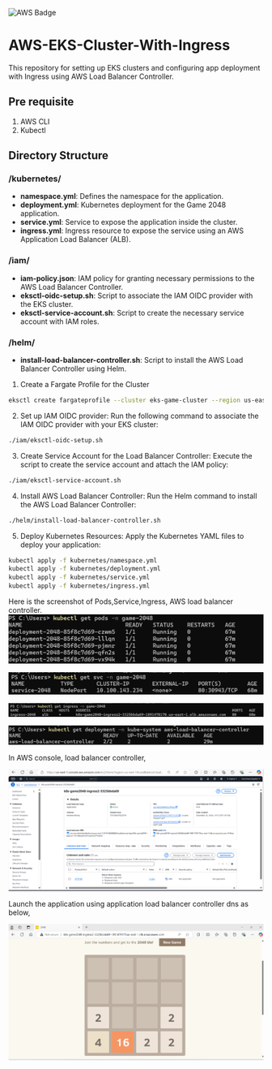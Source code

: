 ![AWS Badge](https://img.shields.io/badge/AWS-Project-blue)

# AWS-EKS-Cluster-With-Ingress

This repository for setting up EKS clusters and configuring app deployment with Ingress using AWS Load Balancer Controller.

## Pre requisite
1. AWS CLI
2. Kubectl

## Directory Structure

### /kubernetes/
- **namespace.yml**: Defines the namespace for the application.
- **deployment.yml**: Kubernetes deployment for the Game 2048 application.
- **service.yml**: Service to expose the application inside the cluster.
- **ingress.yml**: Ingress resource to expose the service using an AWS Application Load Balancer (ALB).

### /iam/
- **iam-policy.json**: IAM policy for granting necessary permissions to the AWS Load Balancer Controller.
- **eksctl-oidc-setup.sh**: Script to associate the IAM OIDC provider with the EKS cluster.
- **eksctl-service-account.sh**: Script to create the necessary service account with IAM roles.

### /helm/
- **install-load-balancer-controller.sh**: Script to install the AWS Load Balancer Controller using Helm.

1. Create a Fargate Profile for the Cluster
```bash
eksctl create fargateprofile --cluster eks-game-cluster --region us-east-1 --name alb-sample-app --namespace game-2048
```

2. Set up IAM OIDC provider:
Run the following command to associate the IAM OIDC provider with your EKS cluster:
```bash
./iam/eksctl-oidc-setup.sh
```

3. Create Service Account for the Load Balancer Controller:
Execute the script to create the service account and attach the IAM policy:
```bash
./iam/eksctl-service-account.sh
```
4. Install AWS Load Balancer Controller:
Run the Helm command to install the AWS Load Balancer Controller:
```bash
./helm/install-load-balancer-controller.sh
```
5. Deploy Kubernetes Resources:
Apply the Kubernetes YAML files to deploy your application:
```bash
kubectl apply -f kubernetes/namespace.yml
kubectl apply -f kubernetes/deployment.yml
kubectl apply -f kubernetes/service.yml
kubectl apply -f kubernetes/ingress.yml
```
Here is the screenshot of Pods,Service,Ingress, AWS load balancer controller.
![Screenshot](images/pods.png)

![Screenshot](images/service.png)

![Screenshot](images/ingress.png)

![Screenshot](images/aws-load-balancer-controller-deployment.png)

In AWS console, load balancer controller,

![Screenshot](images/application-load-balancer-controller.png)

Launch the application using application load balancer controller dns as below, 

![Screenshot](images/app-game2048.png)

